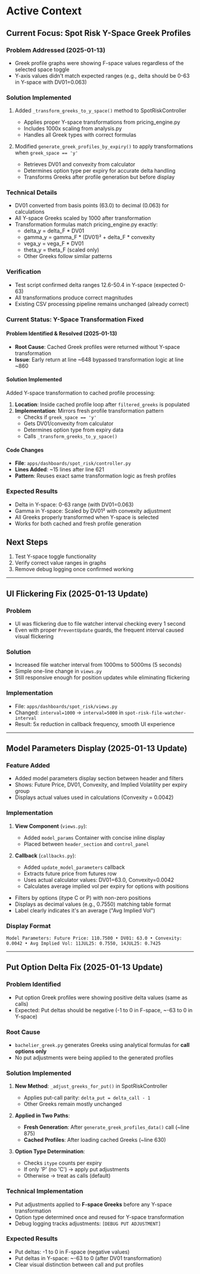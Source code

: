 # Active Context

## Current Focus: Spot Risk Y-Space Greek Profiles

### Problem Addressed (2025-01-13)
- Greek profile graphs were showing F-space values regardless of the selected space toggle
- Y-axis values didn't match expected ranges (e.g., delta should be 0-63 in Y-space with DV01=0.063)

### Solution Implemented
1. Added `_transform_greeks_to_y_space()` method to SpotRiskController
   - Applies proper Y-space transformations from pricing_engine.py
   - Includes 1000x scaling from analysis.py
   - Handles all Greek types with correct formulas

2. Modified `generate_greek_profiles_by_expiry()` to apply transformations when `greek_space == 'y'`
   - Retrieves DV01 and convexity from calculator
   - Determines option type per expiry for accurate delta handling
   - Transforms Greeks after profile generation but before display

### Technical Details
- DV01 converted from basis points (63.0) to decimal (0.063) for calculations
- All Y-space Greeks scaled by 1000 after transformation
- Transformation formulas match pricing_engine.py exactly:
  - delta_y = delta_F * DV01
  - gamma_y = gamma_F * (DV01)² + delta_F * convexity
  - vega_y = vega_F * DV01
  - theta_y = theta_F (scaled only)
  - Other Greeks follow similar patterns

### Verification  
- Test script confirmed delta ranges 12.6-50.4 in Y-space (expected 0-63)
- All transformations produce correct magnitudes
- Existing CSV processing pipeline remains unchanged (already correct)

### Current Status: Y-Space Transformation Fixed

#### Problem Identified & Resolved (2025-01-13)
- **Root Cause**: Cached Greek profiles were returned without Y-space transformation
- **Issue**: Early return at line ~648 bypassed transformation logic at line ~860

#### Solution Implemented
Added Y-space transformation to cached profile processing:
1. **Location**: Inside cached profile loop after `filtered_greeks` is populated
2. **Implementation**: Mirrors fresh profile transformation pattern
   - Checks if `greek_space == 'y'`
   - Gets DV01/convexity from calculator
   - Determines option type from expiry data
   - Calls `_transform_greeks_to_y_space()`

#### Code Changes
- **File**: `apps/dashboards/spot_risk/controller.py`
- **Lines Added**: ~15 lines after line 621
- **Pattern**: Reuses exact same transformation logic as fresh profiles

### Expected Results
- Delta in Y-space: 0-63 range (with DV01=0.063)
- Gamma in Y-space: Scaled by DV01² with convexity adjustment
- All Greeks properly transformed when Y-space is selected
- Works for both cached and fresh profile generation

## Next Steps
1. Test Y-space toggle functionality
2. Verify correct value ranges in graphs
3. Remove debug logging once confirmed working

---

## UI Flickering Fix (2025-01-13 Update)

### Problem
- UI was flickering due to file watcher interval checking every 1 second
- Even with proper `PreventUpdate` guards, the frequent interval caused visual flickering

### Solution
- Increased file watcher interval from 1000ms to 5000ms (5 seconds)
- Simple one-line change in `views.py`
- Still responsive enough for position updates while eliminating flickering

### Implementation
- File: `apps/dashboards/spot_risk/views.py`
- Changed: `interval=1000` → `interval=5000` in `spot-risk-file-watcher-interval`
- Result: 5x reduction in callback frequency, smooth UI experience

---

## Model Parameters Display (2025-01-13 Update)

### Feature Added
- Added model parameters display section between header and filters
- Shows: Future Price, DV01, Convexity, and Implied Volatility per expiry group
- Displays actual values used in calculations (Convexity = 0.0042)

### Implementation
1. **View Component** (`views.py`):
   - Added `model_params` Container with concise inline display
   - Placed between `header_section` and `control_panel`

2. **Callback** (`callbacks.py`):
   - Added `update_model_parameters` callback
   - Extracts future price from futures row
   - Uses actual calculator values: DV01=63.0, Convexity=0.0042
   - Calculates average implied vol per expiry for options with positions
- Filters by options (itype C or P) with non-zero positions
- Displays as decimal values (e.g., 0.7550) matching table format
- Label clearly indicates it's an average ("Avg Implied Vol")

### Display Format
```
Model Parameters: Future Price: 110.7500 • DV01: 63.0 • Convexity: 0.0042 • Avg Implied Vol: 11JUL25: 0.7550, 14JUL25: 0.7425
```

---

## Put Option Delta Fix (2025-01-13 Update)

### Problem Identified
- Put option Greek profiles were showing positive delta values (same as calls)
- Expected: Put deltas should be negative (-1 to 0 in F-space, ~-63 to 0 in Y-space)

### Root Cause
- `bachelier_greek.py` generates Greeks using analytical formulas for **call options only**
- No put adjustments were being applied to the generated profiles

### Solution Implemented
1. **New Method**: `_adjust_greeks_for_put()` in SpotRiskController
   - Applies put-call parity: `delta_put = delta_call - 1`
   - Other Greeks remain mostly unchanged

2. **Applied in Two Paths**:
   - **Fresh Generation**: After `generate_greek_profiles_data()` call (~line 875)
   - **Cached Profiles**: After loading cached Greeks (~line 630)

3. **Option Type Determination**:
   - Checks `itype` counts per expiry
   - If only 'P' (no 'C') → apply put adjustments
   - Otherwise → treat as calls (default)

### Technical Implementation
- Put adjustments applied to **F-space Greeks** before any Y-space transformation
- Option type determined once and reused for Y-space transformation
- Debug logging tracks adjustments: `[DEBUG PUT ADJUSTMENT]`

### Expected Results
- Put deltas: -1 to 0 in F-space (negative values)
- Put deltas in Y-space: ~-63 to 0 (after DV01 transformation)
- Clear visual distinction between call and put profiles